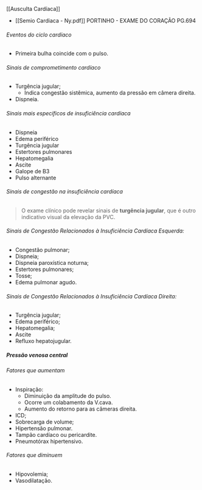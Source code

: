[[Ausculta Cardíaca]]
- [[Semio Cardiaca - Ny.pdf]]
PORTINHO - EXAME DO CORAÇÃO PG.694

###### Eventos do ciclo cardíaco 
- Primeira bulha coincide com o pulso. 
###### Sinais de comprometimento cardíaco 
- Turgência jugular; 
	- Indica congestão sistêmica, aumento da pressão em câmera direita. 
- Dispneia. 
###### Sinais mais específicos de insuficiência cardíaca
- Dispneia
- Edema periférico 
- Turgência jugular
- Estertores pulmonares
- Hepatomegalia
- Ascite
- Galope de B3
- Pulso alternante
###### Sinais de congestão na insuficiência cardíaca

>O exame clínico pode revelar sinais de **turgência jugular**, que é outro indicativo visual da elevação da PVC.

###### Sinais de Congestão Relacionados à Insuficiência Cardíaca Esquerda:
- Congestão pulmonar; 
- Dispneia; 
- Dispneia paroxística noturna; 
- Estertores pulmonares;
- Tosse;
- Edema pulmonar agudo. 

###### Sinais de Congestão Relacionados à Insuficiência Cardíaca Direita:
- Turgência jugular; 
- Edema periférico;
- Hepatomegalia;
- Ascite
- Refluxo hepatojugular. 

##### Pressão venosa central 
###### Fatores que aumentam
- Inspiração: 
	- Diminuição da amplitude do pulso. 
	- Ocorre um colabamento da V.cava. 
	- Aumento do retorno para as câmeras direita. 
- ICD; 
- Sobrecarga de volume; 
- Hipertensão pulmonar. 
- Tampão cardíaco ou pericardite. 
- Pneumotórax hipertensivo. 
###### Fatores que diminuem
- Hipovolemia;
- Vasodilatação. 
